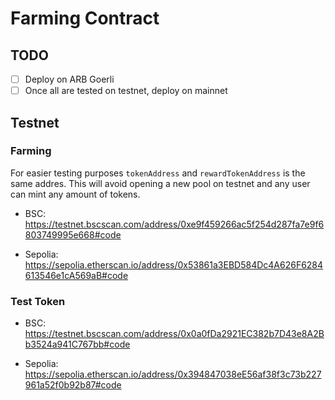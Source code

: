 # Farming Contract

## TODO
- [ ] Deploy on ARB Goerli
- [ ] Once all are tested on testnet, deploy on mainnet

## Testnet

### Farming

For easier testing purposes `tokenAddress` and `rewardTokenAddress` is the same addres. This will avoid opening a new pool on testnet and any user can mint any amount of tokens.

- BSC: https://testnet.bscscan.com/address/0xe9f459266ac5f254d287fa7e9f6803749995e668#code

- Sepolia: https://sepolia.etherscan.io/address/0x53861a3EBD584Dc4A626F6284613546e1cA569aB#code

### Test Token

- BSC: https://testnet.bscscan.com/address/0x0a0fDa2921EC382b7D43e8A2Bb3524a941C767bb#code

- Sepolia: https://sepolia.etherscan.io/address/0x394847038eE56af38f3c73b227961a52f0b92b87#code
